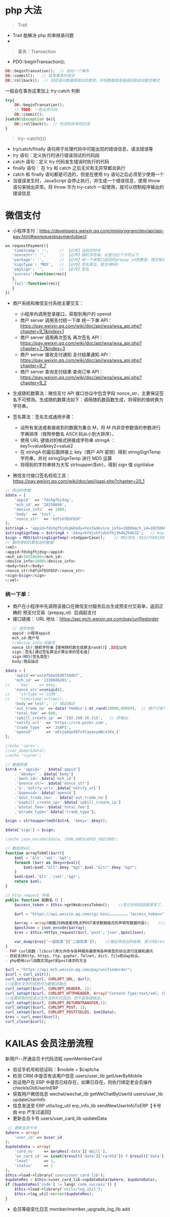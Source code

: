 # php 大法

> Trait

- Trait 能解决 php 的单继承问题
-

> 事务：Transaction

- PDO::beginTransaction();

```php
DB::beginTransation();  // 启动一个事务
DB::commit();   // 结束事务并提交
DB::rollback();  // 将回滚对数据库做出的更改，并将数据库连接返回到自动提交模式
```

一般会在事务这里加上 try-catch 判断

```php
try{
    DB::beginTransation();
    // TODO: 一些业务代码
    DB::commit();
}catch(\Exception $e){
    DB::rollback();  // 检测到异常则回滚
}
```

> try--catch(){}

- try/catch/finally 语句用于处理代码中可能出现的错误信息，语法错误等
- try 语句：定义执行时进行错误测试的代码段
- catch 语句：定义 try 代码发生错误时执行的代码
- finally 语句： 在 try 和 catch 之后无论有无异常都会执行
- catch 和 finally 语句都是可选的，但是在使用 try 语句之后必须至少使用一个
- 当错误发生时，JavaScript 会停止执行，并生成一个错误信息，使用 throw 语句来抛出异常。将 throw 华为 try-catch 一起使用，就可以控制程序输出的错误信息

# 微信支付

- 小程序支付：https://developers.weixin.qq.com/miniprogram/dev/api/api-pay.html#wxrequestpaymentobject

```php
wx.requestPayment({
   'timeStamp': '',     // 【必传】当前的时间
   'nonceStr': '',      // 【必传】随机字符串，长度为32个字符以下
   'package': '',       // 【必传】统一下单接口返回的prepay_id参数值，提交格式：prepay_id = ***
   'signType': 'MD5',   // 【必传】签名算法，暂支持Md5
   'paySign': '',       // 【必传】签名
   'success':function(res){
   },
   'fail':function(res){
   }
})
```

- 商户系统和微信支付系统主要交互：

  - 小程序内调用登录接口，获取到用户的 openid
  - 商户 server 调用支付统一下单 统一下单 API： https://pay.weixin.qq.com/wiki/doc/api/wxa/wxa_api.php?chapter=9_1&index=1
  - 商户 server 调用再次签名 再次签名 API： https://pay.weixin.qq.com/wiki/doc/api/wxa/wxa_api.php?chapter=7_7&index=3
  - 商户 server 接收支付通知 支付结果通知 API： https://pay.weixin.qq.com/wiki/doc/api/wxa/wxa_api.php?chapter=9_7
  - 商户 server 查询支付结果 查询订单 API： https://pay.weixin.qq.com/wiki/doc/api/wxa/wxa_api.php?chapter=9_2

- 生成随机数算法：微信支付 API 接口协议中包含字段 nonce_str，主要保证签名不可预测。生成随机数算法如下：调用随机数函数生成，将得到的值转换为字符串。
- 签名算法：签名生成通用步骤：
  - 设所有发送或者接收到的数据为集合 M，将 M 内非空参数值的参数进行字典排序（按照参数名 ASCII 码从小到大排序），
  - 使用 URL 键值对的格式拼接成字符串 stringA ： key1=value&key2=value2
  - 在 stringA 的最后面拼接上 key（商户 API 密钥）得到 stringSignTemp 字符串，并对 stringSignTemp 进行 MD5 运算
  - 将得到的字符串转为大写 strtoupper($str)，得到 sign 值 signValue
- 微信支付接口签名校验工具： https://pay.weixin.qq.com/wiki/doc/api/jsapi.php?chapter=20_1

```php
// 传送的参数
$data = [
    'appid'  => 'fdshgfhjdsg',
    'mch_id' => '10258666',
    'device_info'  => 1000,
    'body'  => 'test',
    'nonce_str'  => 'hdfshfDSFDSF'
];
$stringA = 'appid=fdshgfhjdsg&body=test&device_info=1000&mch_id=10258666&nonce_str=hdfshfDSFDSF';
$stringSignTemp = $stringA + '&key=hfdjshfjdshfhj3h4k2h4k32';   // key是商户平台设置的密钥key
$sign = MD5($stringSignTemp)->toUpperCase();    // MD5签名：8932758923950hsfisfsdfsd
// 最终得到的要发送的数据
<xml>
<appid>fdshgfhjdsg</appid>
<mch_id>10258666</mch_id>
<device_info>1000</device_info>
<body>test</body>
<nonce_str>hdfshfDSFDSF</nonce_str>
<sign>$sign</sign>
</xml>
```

### 统一下单：

- 商户在小程序中先调用该接口在微信支付服务后台生成预支付交易单，返回正确的 预支付交易（prepay_id）后调起支付
- 接口链接： URL 地址：https://api.mch.weixin.qq.com/pay/unifiedorder

```php
   // 请求参数
   appid：小程序appid
   mch_id:商户号
   //device_info:设备号
   nonce_str:随机字符串【使用随机数生成算法rand()】,32位以内
   sign：签名[通过签名算法计算出来的签名值]
   sign:MD5(签名类型)
   body:商品描述
```

```php
$data = [
    'appid'=>'wx1efb4a56d8750db7',
    'mch_id' => '1339606201',
//    'key'    => $key,
    'nonce_str'=>uniqid(),
//    'strtype'=>'JSON',
//    'timestamp'=>time(),
    'body'=>'test',  // 商品描述
    'out_trade_no' => date('YmdHis').mt_rand(10000,99999),  // 商户订单号
    'total_fee' => 880,
    'spbill_create_ip' => '192.168.16.115',   // 终端ip
    'notify_url'  => 'https://crm.pinkr.com',
    'trade_type'  => 'JSAPI',
    'openid'      => 'oEsjq4qo307uYCayavymBcn3Ve_I'
];

//echo '<pre>';
//var_dump($data);
//echo '</pre>';

// 数据拼接
$strA = 'appid=' . $data['appid']
    . '&body=' . $data['body']
    .'&mch_id='.$data['mch_id']
    .'&nonce_str='.$data['nonce_str']
    .'&'.'notify_url='.$data['notify_url']
    .'&openid='.$data['openid']
    .'&out_trade_no=' . $data['out_trade_no']
    .'&spbill_create_ip='.$data['spbill_create_ip']
    .'&total_fee='.$data['total_fee']
    .'&trade_type='.$data['trade_type'];

$sign = strtoupper(md5($strA. '&key='.$key));

$data['sign'] = $sign;

//echo json_encode($data, JSON_UNESCAPED_UNICODE);

// 数组转xml
function arrayToXml($arr){
    $xml = '&lt'.'xml'.'&gt';
    foreach ($arr as $key=>$val){
        $xml=$xml."&lt".$key."&gt".$val."&lt/".$key."&gt";
    }
    $xml=$xml.'&lt'.'/xml'.'&gt';
    return $xml;
}
```

```php
// http_request 传输
public function 函数名（）{
    $access_token = $this->getWxAccessToken();    //若已在构造函数里写了，这里就不用再写了

    $url = "https://api.weixin.qq.com/cgi-bin/。。。。。。。。。。?access_token=".$access_token    //若上一行在构造函数里写了，注意这里就为$this->access_token;

    $array = array(根据JSON或者XML的POST请求数据格式的声明写数据内容);    //注意,里面赋值不用"="，而是用"=>"
    $postJson = json_encode($array);
    $res = $this->https_request($url,'post','json',$postJson);

    var_dump($res['一级目录']['二级目录']);    //输出筛选后的结果，若只写$res则为输出全部结果
}
- PHP curl函数：libcurl库允许你与各种服务器使用各种类型的协议进行连接和通讯
- 目前支持http，https，ftp，gopher，Telnet，dict，file和dap协议。
- php使用curl函数实现get和post请求的方法

$url = "https://api.mch.weixin.qq.com/pay/unifiedorder";
$curl = curl_init();
curl_setopt($curl, CURLOPT_URL, $url);
//设置头文件的信息作为数据流输出
curl_setopt($curl, CURLOPT_HEADER, 1);
curl_setopt($curl, CURLOPT_HTTPHEADER, Array("Content-Type:text/xml; charset=utf-8"));    // 一定要定义content-type为xml，要不然默认是text/html！
//设置获取的信息以文件流的形式返回，而不是直接输出。
curl_setopt($curl, CURLOPT_RETURNTRANSFER,1);
curl_setopt($curl, CURLOPT_POST, 1);
curl_setopt($curl, CURLOPT_POSTFIELDS, $xmlData);
$res = curl_exec($curl);
curl_close($curl);
```

# KAILAS 会员注册流程

新用户--开通会员卡代码流程 openMemberCard

- 验证手机号和验证码：$mobile + $captcha
- 检测 CRM 中是否有该用户信息 users/user_lib getUserByMobile
- 验证用户在 ERP 中是否已经存在，如果已存在，则执行绑定老会员操作 checkIsOldUserInERP
- 获取用户微信信息 wechat/wechat_lib getWeChatByUserId
  users/user_lib updateUserInfo
- 信息发送至 ERP utils/log_util erp_info_lib sendNewUserInfoToERP【卡号由 erp 产生过返回】
- 更新会员卡号 users/user_card_lib updateData

```php
 // 更新会员卡号
$where = array(
    'user_id' => $user_id
);
$updateData = array(
    'card_no'    => $erpRes['data']['mbill'],
    'wx_card_id' => isset($result['data']['cardId']) ? $result['data']['cardId'] : '1',
    'level'      => 1,
    'status'     => 1
);
$this->load->library('users/user_card_lib');
$updateRes = $this->user_card_lib->updateData($where, $updateData);
if ($updateRes['code'] != lang('code_success')) {
    $this->load->library('utils/log_util');
    $this->log_util->error($updateRes);
}
```

- 会员等级变化日志 member/member_upgrade_log_lib add
